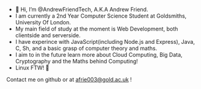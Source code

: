 - 👋 Hi, I’m @AndrewFriendTech, A.K.A  Andrew Friend. 
- I am currently a 2nd Year Computer Science Student at Goldsmiths, University Of London.
- My main field of study at the moment is Web Development, both clientside and serverside.
- I have experince with JavaScript(including Node.js and Express), Java, C, Sh, and a basic grasp of computer theory and maths.
- I aim to in the future learn more about Cloud Computing, Big Data, Cryptography and the Maths behind Computing!
- Linux FTW! 🐧 

Contact me on github or at afrie003@gold.ac.uk !

<!---
AndrewFriendTech/AndrewFriendTech is a ✨ special ✨ repository because its `README.md` (this file) appears on your GitHub profile.
You can click the Preview link to take a look at your changes.
--->

